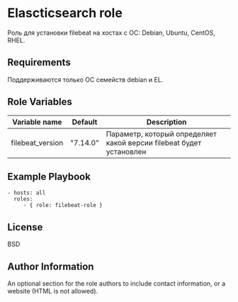 Elascticsearch role
=========

Роль для установки filebeat на хостах с ОС: Debian, Ubuntu, CentOS, RHEL.

Requirements
------------

Поддерживаются только ОС семейств debian и EL.

Role Variables
--------------

| Variable name    | Default | Description |
|------------------|----------|-------------------------|
| filebeat_version | "7.14.0" | Параметр, который определяет какой версии filebeat будет установлен |

Example Playbook
----------------

    - hosts: all
      roles:
         - { role: filebeat-role }

License
-------

BSD

Author Information
------------------

An optional section for the role authors to include contact information, or a website (HTML is not allowed).
